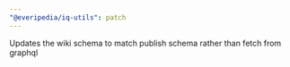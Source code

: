```yaml
---
"@everipedia/iq-utils": patch
---
```


Updates the wiki schema to match publish schema rather than fetch from graphql
